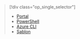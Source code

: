 > [!div class="op_single_selector"]
> * [Portal](../articles/load-balancer/load-balancer-get-started-internet-portal.md)
> * [PowerShell](../articles/load-balancer/load-balancer-get-started-internet-arm-ps.md)
> * [Azure CLI](../articles/load-balancer/load-balancer-get-started-internet-arm-cli.md)
> * [Şablon](../articles/load-balancer/load-balancer-get-started-internet-arm-template.md)


<!--HONumber=Jan17_HO3-->


